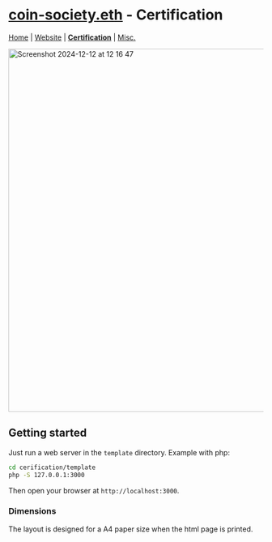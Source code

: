 # [coin-society.eth](https://coin-society.org) - Certification

[Home](/) | [Website](/website/) | [**Certification**](/certification/) | [Misc.](/CONTRIBUTING.md)

<img width="717" alt="Screenshot 2024-12-12 at 12 16 47" src="https://github.com/user-attachments/assets/be9bcfb5-df42-4b14-b2c7-3894f81dbc7c" />

## Getting started

Just run a web server in the `template` directory. Example with php:

```bash
cd cerification/template
php -S 127.0.0.1:3000
```

Then open your browser at `http://localhost:3000`.

### Dimensions

The layout is designed for a A4 paper size when the html page is printed.
